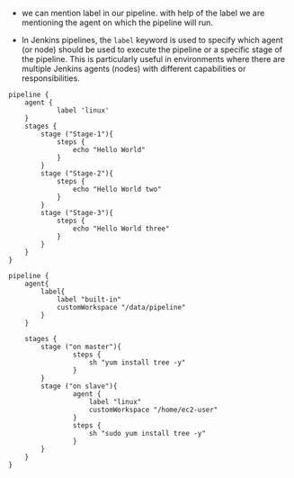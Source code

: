 - we can mention label in our pipeline. with help of the label we are mentioning the agent on which the pipeline will run.

- In Jenkins pipelines, the ```label``` keyword is used to specify which agent (or node) should be used to execute the pipeline or a specific stage of the pipeline. This is particularly useful in environments where there are 
  multiple Jenkins agents (nodes) with different capabilities or responsibilities.

```
pipeline {
	agent {
			label 'linux'
	}
	stages {
		stage ("Stage-1"){
			steps {
			    echo "Hello World"
			}
		}
		stage ("Stage-2"){
			steps {
			    echo "Hello World two"
			}
		}
		stage ("Stage-3"){
			steps {
			    echo "Hello World three"
			}
		}
	}
}
```


```
pipeline {
	agent{
		label{
			label "built-in"
			customWorkspace "/data/pipeline"
		}
	}

	stages {
		stage ("on master"){
				steps {
					sh "yum install tree -y"
				}
		}
		stage ("on slave"){
				agent {
					label "linux"
					customWorkspace "/home/ec2-user"
				}
				steps {
					sh "sudo yum install tree -y"
				}
		}
	}
}
```
